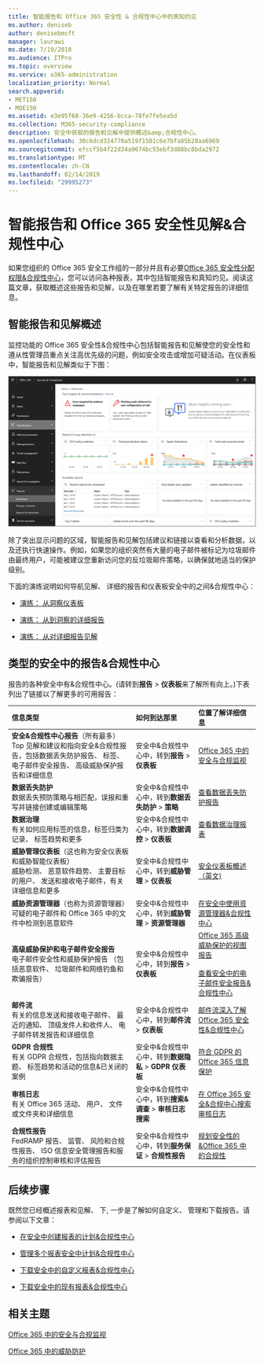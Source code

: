 ```yaml
---
title: 智能报告和 Office 365 安全性 & 合规性中心中的真知灼见
ms.author: deniseb
author: denisebmsft
manager: laurawi
ms.date: 7/19/2018
ms.audience: ITPro
ms.topic: overview
ms.service: o365-administration
localization_priority: Normal
search.appverid:
- MET150
- MOE150
ms.assetid: e3e95f68-36e9-4256-bcca-78fe7fe5ea5d
ms.collection: M365-security-compliance
description: 安全中获取的报告和见解中提供概述&amp;合规性中心。
ms.openlocfilehash: 30c6dcd324770a519f1501c6e7bfa85b28aa6969
ms.sourcegitcommit: efccf5b4f22d34a9674bc55ebf3d88bc8bda2972
ms.translationtype: MT
ms.contentlocale: zh-CN
ms.lasthandoff: 02/14/2019
ms.locfileid: "29995273"
---
```

# <a name="smart-reports-and-insights-in-the-office-365-security-amp-compliance-center"></a>智能报告和 Office 365 安全性见解&amp;合规性中心

如果您组织的 Office 365 安全工作组的一部分并且有必要[Office 365 安全性分配权限&amp;合规性中心](permissions-in-the-security-and-compliance-center.md)，您可以访问各种报表，其中包括智能报告和真知灼见。阅读这篇文章，获取概述这些报告和见解，以及在哪里若要了解有关特定报告的详细信息。
      
## <a name="smart-reports-and-insights-overview"></a>智能报告和见解概述

监控功能的 Office 365 安全性&amp;合规性中心包括智能报告和见解使您的安全性和遵从性管理员重点关注高优先级的问题，例如安全攻击或增加可疑活动。在仪表板中，智能报告和见解类似于下图：
  
![安全中&amp;合规性中心中，选择报告\>仪表板](media/2a668c3d-3fa3-4e37-8149-46989b33ae8c.png)
  
除了突出显示问题的区域，智能报告和见解包括建议和链接以查看和分析数据，以及还执行快速操作。例如，如果您的组织突然有大量的电子邮件被标记为垃圾邮件由最终用户，可能被建议您重新访问您的反垃圾邮件策略，以确保就地适当的保护级别。
  
下面的演练说明如何导航见解、 详细的报告和仪表板安全中的之间&amp;合规性中心：
  
- [演练： 从洞察仪表板](from-a-dashboard-to-an-insight.md)
    
- [演练： 从到洞察的详细报告](from-a-detailed-report-to-an-insight.md)
    
- [演练： 从对详细报告见解](from-an-insight-to-a-detailed-report.md)
    
## <a name="types-of-reports-in-the-security-amp-compliance-center"></a>类型的安全中的报告&amp;合规性中心

报告的各种安全中有&amp;合规性中心。(请转到**报告** \> **仪表板**来了解所有向上。)下表列出了链接以了解更多的可用报告： 
  
|**信息类型**|**如何到达那里**|**位置了解详细信息**|
|:-----|:-----|:-----|
|**安全&amp;合规性中心报告**（所有最多）  <br/> Top 见解和建议和指向安全&amp;合规性报告，包括数据丢失防护报告、 标签、 电子邮件安全报告、 高级威胁保护报告和详细信息  <br/> |安全中&amp;合规性中心中，转到**报告** \> **仪表板** <br/> |[Office 365 中的安全与合规监视](monitor-security-and-compliance.md) <br/> |
|**数据丢失防护** <br/> 数据丢失预防策略与相匹配，误报和重写并链接创建或编辑策略  <br/> |安全中&amp;合规性中心中，转到**数据丢失防护** \> **策略** <br/> |[查看数据丢失防护报告](view-the-dlp-reports.md) <br/> |
|**数据治理** <br/> 有关如何应用标签的信息，标签归类为记录、 标签趋势和更多  <br/> |安全中&amp;合规性中心中，转到**数据调控** \> **仪表板** <br/> |[查看数据治理报表](view-the-data-governance-reports.md) <br/> |
|**威胁管理仪表板**（这也称为安全仪表板和威胁智能仪表板）  <br/> 威胁检测、 恶意软件趋势、 主要目标的用户、 发送和接收电子邮件，有关详细信息和更多  <br/> |安全中&amp;合规性中心中，转到**威胁管理** \> **仪表板** <br/> |[安全仪表板概述 （英文)](security-dashboard.md) <br/> |
|**威胁资源管理器**（也称为资源管理器）  <br/> 可疑的电子邮件和 Office 365 中的文件中检测到恶意软件  <br/> |安全中&amp;合规性中心中，转到**威胁管理** \> **资源管理器** <br/> |[在安全中使用资源管理器&amp;合规性中心](use-explorer-in-security-and-compliance.md) <br/> |
|**高级威胁保护和电子邮件安全报告** <br/> 电子邮件安全性和威胁保护报告 （包括恶意软件、 垃圾邮件和网络钓鱼和欺骗报告）  <br/> |安全中&amp;合规性中心中，转到**报告** \> **仪表板** <br/> |[Office 365 高级威胁保护的视图报告](view-reports-for-atp.md) <br/><br/> [查看安全中的电子邮件安全报告&amp;合规性中心](view-email-security-reports.md) <br/> |
|**邮件流** <br/> 有关的信息发送和接收电子邮件、 最近的通知、 顶级发件人和收件人、 电子邮件转发报告和详细信息  <br/> |安全中&amp;合规性中心中，转到**邮件流** \> **仪表板** <br/> |[邮件流深入了解 Office 365 安全性&amp;合规性中心](https://support.office.com/article/beb6acaa-6016-4d54-ba7e-3d6d035e2b46.aspx) <br/> |
|**GDPR 合规性** <br/> 有关 GDPR 合规性，包括指向数据主题、 标签趋势和活动的信息&amp;已关闭的案例  <br/> |安全中&amp;合规性中心中，转到**数据隐私** \> **GDPR 仪表板** <br/> |[符合 GDPR 的 Office 365 信息保护](https://docs.microsoft.com/office365/enterprise/office-365-information-protection-for-gdpr) <br/> |
|**审核日志** <br/> 有关 Office 365 活动、 用户、 文件或文件夹和详细信息  <br/> |安全中&amp;合规性中心中，转到**搜索&amp;调查** \> **审核日志搜索** <br/> |[在 Office 365 安全&amp;合规中心搜索审核日志](search-the-audit-log-in-security-and-compliance.md) <br/> |
|**合规性报告** <br/> FedRAMP 报告、 监管、 风险和合规性报告、 ISO 信息安全管理报告和服务的组织控制审核和评估报告  <br/> |安全中&amp;合规性中心中，转到**服务保证** \> **合规性报告** <br/> |[规划安全性的&amp;Office 365 中的合规性](plan-for-security-and-compliance.md) <br/> |
  
## <a name="next-steps"></a>后续步骤

既然您已经概述报表和见解、 下, 一步是了解如何自定义、 管理和下载报告。请参阅以下文章：
  
- [在安全中创建报表的计划&amp;合规性中心](create-a-schedule-for-a-report.md)
    
- [管理多个报表安全中计划&amp;合规性中心](manage-schedules-for-multiple-reports.md)
    
- [下载安全中的自定义报表&amp;合规性中心](set-up-and-download-a-custom-report.md)
    
- [下载安全中的现有报表&amp;合规性中心](download-existing-reports.md)
    
## <a name="related-topics"></a>相关主题

[Office 365 中的安全与合规监视](monitor-security-and-compliance.md)
  
[Office 365 中的威胁防护](protect-against-threats.md)
  

